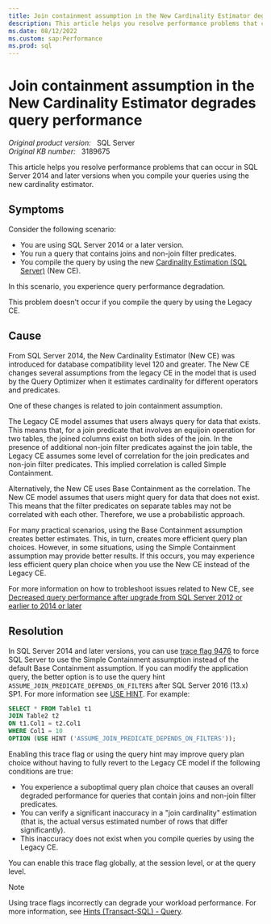 ```yaml
---
title: Join containment assumption in the New Cardinality Estimator degrades query performance
description: This article helps you resolve performance problems that can occur in SQL Server 2014 and later versions when you compile your queries using the new cardinality estimator.
ms.date: 08/12/2022
ms.custom: sap:Performance
ms.prod: sql
---
```

# Join containment assumption in the New Cardinality Estimator degrades query performance

_Original product version:_ &nbsp; SQL Server  
_Original KB number:_ &nbsp; 3189675

This article helps you resolve performance problems that can occur in SQL Server 2014 and later versions when you compile your queries using the new cardinality estimator.


## Symptoms

Consider the following scenario:

- You are using SQL Server 2014 or a later version.
- You run a query that contains joins and non-join filter predicates.
- You compile the query by using the new [Cardinality Estimation (SQL Server)](/sql/relational-databases/performance/cardinality-estimation-sql-server) (New CE).

In this scenario, you experience query performance degradation.

This problem doesn't occur if you compile the query by using the Legacy CE.

## Cause

From SQL Server 2014, the New Cardinality Estimator (New CE) was introduced for database compatibility level 120 and greater. The New CE changes several assumptions from the legacy CE in the model that is used by the Query Optimizer when it estimates cardinality for different operators and predicates.

One of these changes is related to join containment assumption.

The Legacy CE model assumes that users always query for data that exists. This means that, for a join predicate that involves an equijoin operation for two tables, the joined columns exist on both sides of the join. In the presence of additional non-join filter predicates against the join table, the Legacy CE assumes some level of correlation for the join predicates and non-join filter predicates. This implied correlation is called Simple Containment.

Alternatively, the New CE uses Base Containment as the correlation. The New CE model assumes that users might query for data that does not exist. This means that the filter predicates on separate tables may not be correlated with each other. Therefore, we use a probabilistic approach.

For many practical scenarios, using the Base Containment assumption creates better estimates. This, in turn, creates more efficient query plan choices. However, in some situations, using the Simple Containment assumption may provide better results. If this occurs, you may experience less efficient query plan choice when you use the New CE instead of the Legacy CE.

For more information on how to trobleshoot issues related to New CE, see [Decreased query performance after upgrade from SQL Server 2012 or earlier to 2014 or later](/sql/performance/decreased-query-perf-after-upgrade)

## Resolution

In SQL Server 2014 and later versions, you can use [trace flag 9476](/sql/t-sql/database-console-commands/dbcc-traceon-trace-flags-transact-sql#tf9476) to force SQL Server to use the Simple Containment assumption instead of the default Base Containment assumption. If you can modify the application query, the better option is to use the query hint `ASSUME_JOIN_PREDICATE_DEPENDS_ON_FILTERS` after SQL Server 2016 (13.x) SP1. For more information see [USE HINT](/sql/t-sql/queries/hints-transact-sql-query#use_hint). For example:

```sql
SELECT * FROM Table1 t1
JOIN Table2 t2
ON t1.Col1 = t2.Col1
WHERE Col1 = 10
OPTION (USE HINT ('ASSUME_JOIN_PREDICATE_DEPENDS_ON_FILTERS'));
```

Enabling this trace flag or using the query hint may improve query plan choice without having to fully revert to the Legacy CE model if the following conditions are true:

- You experience a suboptimal query plan choice that causes an overall degraded performance for queries that contain joins and non-join filter predicates.
- You can verify a significant inaccuracy in a "join cardinality" estimation (that is, the actual versus estimated number of rows that differ significantly).
- This inaccuracy does not exist when you compile queries by using the Legacy CE.

You can enable this trace flag globally, at the session level, or at the query level.

> [!NOTE]
> Using trace flags incorrectly can degrade your workload performance. For more information, see [Hints (Transact-SQL) - Query](/sql/t-sql/queries/hints-transact-sql-query).



